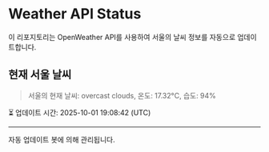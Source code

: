 
# Weather API Status

이 리포지토리는 OpenWeather API를 사용하여 서울의 날씨 정보를 자동으로 업데이트합니다.

## 현재 서울 날씨
> 서울의 현재 날씨: overcast clouds, 온도: 17.32°C, 습도: 94%

⏳ 업데이트 시간: 2025-10-01 19:08:42 (UTC)

---
자동 업데이트 봇에 의해 관리됩니다.
